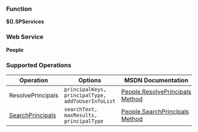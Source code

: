 ### Function

**$().SPServices**

### Web Service

**People**

### Supported Operations

| Operation | Options | MSDN Documentation | Introduced |
| --------- | ------- | ------------------ | ---------- |
| ResolvePrincipals | `principalKeys, principalType, addToUserInfoList` | [People.ResolvePrincipals Method](http://msdn.microsoft.com/en-us/library/people.people.resolveprincipals(v=office.12).aspx) | [0.7.2](http://spservices.codeplex.com/releases/view/81401) |
| [SearchPrincipals](/docs/api/People.SearchPrincipals.md) | `searchText, maxResults, principalType` | [People.SearchPrincipals Method](http://msdn.microsoft.com/en-us/library/people.people.searchprincipals.aspx) | [0.5.2](http://spservices.codeplex.com/releases/view/40577) |